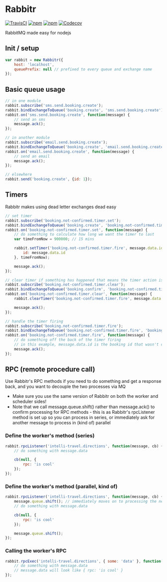 # Rabbitr
[![TravisCI](https://img.shields.io/travis/urbanmassage/node-rabbitr.svg)](https://travis-ci.org/urbanmassage/node-rabbitr)
[![npm](https://img.shields.io/npm/v/rabbitr.svg)](https://www.npmjs.com/package/rabbitr)
[![npm](https://img.shields.io/npm/dt/rabbitr.svg)](https://www.npmjs.com/package/rabbitr)
[![Codecov](https://img.shields.io/codecov/c/github/urbanmassage/node-rabbitr.svg)](https://codecov.io/github/urbanmassage/node-rabbitr)

RabbitMQ made easy for nodejs

## Init / setup

```js
var rabbit = new Rabbitr({
	host: 'localhost',
	queuePrefix: null // prefixed to every queue and exchange name
});
```

## Basic queue usage

```js
// in one module
rabbit.subscribe('sms.send.booking.create');
rabbit.bindExchangeToQueue('booking.create', 'sms.send.booking.create');
rabbit.on('sms.send.booking.create', function(message) {
	// send an sms
	message.ack();
});

// in another module
rabbit.subscribe('email.send.booking.create');
rabbit.bindExchangeToQueue('booking.create', 'email.send.booking.create');
rabbit.on('email.send.booking.create', function(message) {
	// send an email
	message.ack();
});

// elsewhere
rabbit.send('booking.create', {id: 1});
```

## Timers
Rabbitr makes using dead letter exchanges dead easy

```js
// set timer
rabbit.subscribe('booking.not-confirmed.timer.set');
rabbit.bindExchangeToQueue('booking.create', 'booking.not-confirmed.timer.set');
rabbit.on('booking.not-confirmed.timer.set', function(message) {
	// do something to calculate how long we want the timer to last
	var timeFromNow = 900000; // 15 mins

	rabbit.setTimer('booking.not-confirmed.timer.fire', message.data.id, {
	    id: message.data.id
	}, timeFromNow);

	message.ack();
});

// clear timer if something has happened that means the timer action isn't required
rabbit.subscribe('booking.not-confirmed.timer.clear');
rabbit.bindExchangeToQueue('booking.confirm', 'booking.not-confirmed.timer.clear');
rabbit.on('booking.not-confirmed.timer.clear', function(message) {
	rabbit.clearTimer('booking.not-confirmed.timer.fire', message.data.id);

	message.ack();
});

// handle the timer firing
rabbit.subscribe('booking.not-confirmed.timer.fire');
rabbit.bindExchangeToQueue('booking.not-confirmed.timer.fire', 'booking.not-confirmed.timer.fire');
rabbit.on('booking.not-confirmed.timer.fire', function(message) {
	// do something off the back of the timer firing
	// in this example, message.data.id is the booking id that wasn't confirmed in time
	message.ack();
});
```

## RPC (remote procedure call)
Use Rabbitr's RPC methods if you need to do something and get a response back, and you want to decouple the two processes via MQ

- Make sure you use the same version of Rabbitr on both the worker and scheduler sides!
- Note that we call message.queue.shift() rather than message.ack() to confirm processing for RPC methods - this is as Rabbitr's rpcListener method is set up so you can process in series, or immediately ask for another message to process in (kind of) parallel

### Define the worker's method (series)

```js
rabbit.rpcListener('intelli-travel.directions', function(message, cb) {
	// do something with message.data

	cb(null, {
	    rpc: 'is cool'
	});
});
```

### Define the worker's method (parallel, kind of)

```js
rabbit.rpcListener('intelli-travel.directions', function(message, cb) {
	message.queue.shift(); // immediately moves on to processing the next
	// do something with message.data

	cb(null, {
	    rpc: 'is cool'
	});

	message.queue.shift();
});
```

### Calling the worker's RPC

```js
rabbit.rpcExec('intelli-travel.directions', { some: 'data' }, function(err, message) {
	// do something with message.data
	// message.data will look like { rpc: 'is cool' }
});
```
